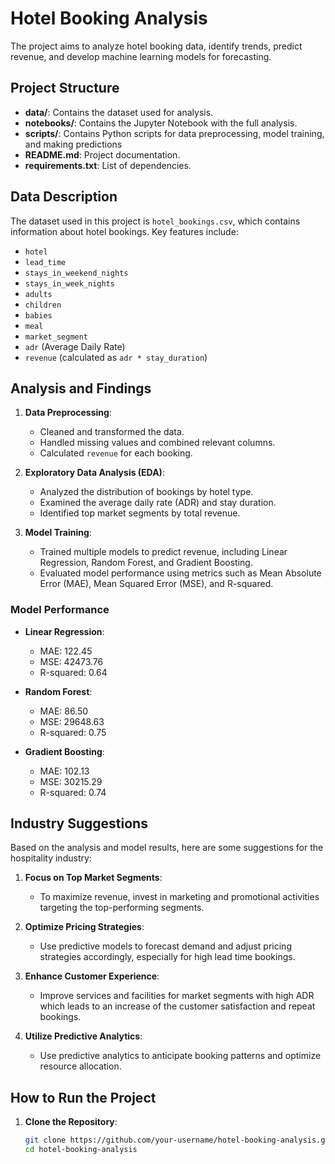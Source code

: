 # Hotel Booking Analysis
The project aims to analyze hotel booking data, identify trends, predict revenue, and develop machine learning models for forecasting.

## Project Structure

- **data/**: Contains the dataset used for analysis.
- **notebooks/**: Contains the Jupyter Notebook with the full analysis.
- **scripts/**: Contains Python scripts for data preprocessing, model training, and making predictions
- **README.md**: Project documentation.
- **requirements.txt**: List of dependencies.

## Data Description

The dataset used in this project is `hotel_bookings.csv`, which contains information about hotel bookings. Key features include:
- `hotel`
- `lead_time`
- `stays_in_weekend_nights`
- `stays_in_week_nights`
- `adults`
- `children`
- `babies`
- `meal`
- `market_segment`
- `adr` (Average Daily Rate)
- `revenue` (calculated as `adr * stay_duration`)

## Analysis and Findings

1. **Data Preprocessing**:
   - Cleaned and transformed the data.
   - Handled missing values and combined relevant columns.
   - Calculated `revenue` for each booking.

2. **Exploratory Data Analysis (EDA)**:
   - Analyzed the distribution of bookings by hotel type.
   - Examined the average daily rate (ADR) and stay duration.
   - Identified top market segments by total revenue.

3. **Model Training**:
   - Trained multiple models to predict revenue, including Linear Regression, Random Forest, and Gradient Boosting.
   - Evaluated model performance using metrics such as Mean Absolute Error (MAE), Mean Squared Error (MSE), and R-squared.

### Model Performance

- **Linear Regression**:
  - MAE: 122.45
  - MSE: 42473.76
  - R-squared: 0.64

- **Random Forest**:
  - MAE: 86.50
  - MSE: 29648.63
  - R-squared: 0.75

- **Gradient Boosting**:
  - MAE: 102.13
  - MSE: 30215.29
  - R-squared: 0.74

## Industry Suggestions

Based on the analysis and model results, here are some suggestions for the hospitality industry:

1. **Focus on Top Market Segments**:
   -  To maximize revenue, invest in marketing and promotional activities targeting the top-performing segments.

2. **Optimize Pricing Strategies**:
   - Use predictive models to forecast demand and adjust pricing strategies accordingly, especially for high lead time bookings.

3. **Enhance Customer Experience**:
   - Improve services and facilities for market segments with high ADR which leads to an increase of the customer satisfaction and repeat bookings.

4. **Utilize Predictive Analytics**:
   - Use predictive analytics to anticipate booking patterns and optimize resource allocation.

## How to Run the Project

1. **Clone the Repository**:
   ```bash
   git clone https://github.com/your-username/hotel-booking-analysis.git
   cd hotel-booking-analysis
